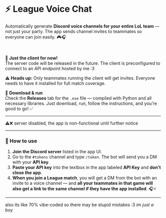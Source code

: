 # ⚡ League Voice Chat

Automatically generate **Discord voice channels for your entire LoL team** — not just your party. The app sends channel invites to teammates so everyone can join easily. 🎮🎧

<br>

🚀 **Just the client for now!**  
The server code will be released in the future. The client is preconfigured to connect to an API endpoint hosted by me :3

⚠️ **Heads up:** Only teammates running the client will get invites. Everyone needs to have it installed for full match coverage.
<br>

💾 **Download & run**  
Check the **Releases** tab for the `.exe` file — compiled with Python and all necessary libraries. Just download, run, follow the instructions, and you’re good to go! ✅
****

⚠️❌ server disabled, the app is non-functional until further notice

---

### 📝 How to use

1. **Join the Discord server** listed in the app UI.  
2. Go to the `#tokens` channel and type `/token`. The bot will send you a DM with your **API key**.  
3. **Paste your API key** into the textbox in the app labeled **API Key** and **don't close the app**.  
4. **When you join a League match**, you will get a DM from the bot with an invite to a voice channel — and **all your teammates in that game will also get a link to the same channel if they have the app installed**. 🎧⚡

---

also its like 70% vibe-coded so there may be stupid mistakes :3
*im just a boy*
